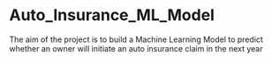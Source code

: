 # Auto_Insurance_ML_Model
The  aim  of  the  project  is  to build  a  Machine  Learning Model to predict whether an owner will initiate an auto insurance claim in the next year
